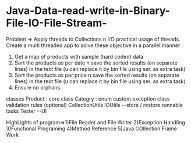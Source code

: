 # Java-Data-read-write-in-Binary-File-IO-File-Stream-
Problem =>
  Apply threads to Collections n I/O
practical usage of threads.
Create a multi threaded app to solve these objective in a parallel manner
1. Get a map of products with sample (hard coded) data
2. Sort the products as per date n save the sorted results (on separate lines) in the text file (u can replace it by bin file using ser. as extra task)
3. Sort the products as per price n save the sorted results (on separate lines) in the text file (u can replace it by bin file using ser. as extra task)
4. Ensure no orphans.

classes 
Product : core class 
Categry : enum
custom exception class
validation rules (optional)
CollectionUtils
IOUtils --store / restore
runnable tasks
Tester --UI

HighLights of program=>1)File Reader and File Writer
                                          2)Exception Handling
                                          3)Functional Programing
                                          4)Method Reference
                                          5)Java COllection Frame Work
